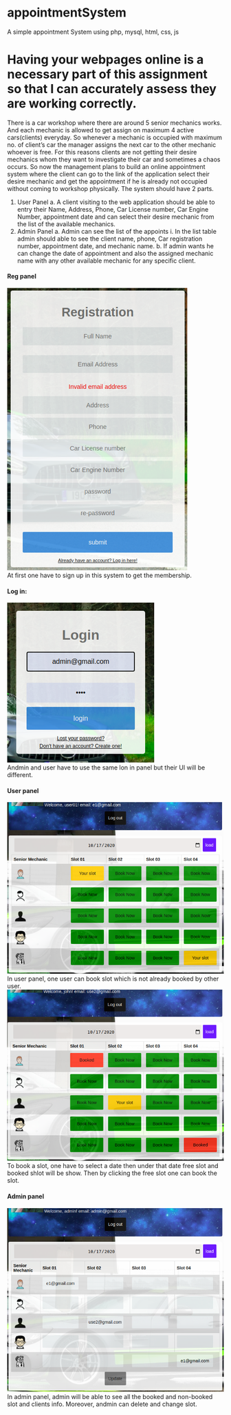 # appointmentSystem
A simple appointment System using php, mysql, html, css, js

# Having your webpages online is a necessary part of this assignment so  that I can accurately assess they are working correctly.

There is a car workshop where there are around 5 senior mechanics works. And each mechanic
is allowed to get assign on maximum 4 active cars(clients) everyday. So whenever a mechanic is
occupied with maximum no. of client’s car the manager assigns the next car to the other
mechanic whoever is free. For this reasons clients are not getting their desire mechanics whom
they want to investigate their car and sometimes a chaos occurs.
So now the management plans to build an online appointment system where the client can go
to the link of the application select their desire mechanic and get the appointment if he is
already not occupied without coming to workshop physically.
The system should have 2 parts.
1. User Panel
a. A client visiting to the web application should be able to entry their Name,
Address, Phone, Car License number, Car Engine Number, appointment date and
can select their desire mechanic from the list of the available mechanics.
2. Admin Panel
a. Admin can see the list of the appoints
i. In the list table admin should able to see the client name, phone, Car
registration number, appointment date, and mechanic name.
b. If admin wants he can change the date of appointment and also the assigned
mechanic name with any other available mechanic for any specific client.
#### Reg panel
![image](https://github.com/cosmicray001/appointmentSystem/blob/master/github_img/a002.png)<br>
At first one have to sign up in this system to get the membership.
#### Log in:
![image](https://github.com/cosmicray001/appointmentSystem/blob/master/github_img/a001.png)<br>
Andmin and user have to use the same lon in panel but their UI will be different.

#### User panel
![image](https://github.com/cosmicray001/appointmentSystem/blob/master/github_img/a003.png)<br>
In user panel, one user can book slot which is not already booked by other user.
![image](https://github.com/cosmicray001/appointmentSystem/blob/master/github_img/a004.png)<br>
To book a slot, one have to select a date then under that date free slot and booked shlot will be show. Then by clicking the free slot one can book the slot.
#### Admin panel
![image](https://github.com/cosmicray001/appointmentSystem/blob/master/github_img/a005.png)<br>
In admin panel, admin will be able to see all the booked and non-booked slot and clients info. Moreover, andmin can delete and change slot.